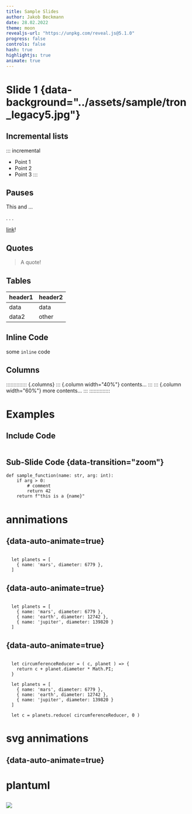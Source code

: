```yaml
---
title: Sample Slides
author: Jakob Beckmann
date: 28.02.2022
theme: moon
revealjs-url: "https://unpkg.com/reveal.js@5.1.0"
progress: false
controls: false
hash: true
highlightjs: true
animate: true
---
```


# Slide 1 {data-background="../assets/sample/tron_legacy5.jpg"}

<!-- can also use a URL for source -->

## Incremental lists

::: incremental
- Point 1
- Point 2
- Point 3
:::

## Pauses

This and ...

<!-- below is a pause -->
. . .

[link](https://google.com)!

## Quotes

> A quote!

## Tables

| header1 | header2 |
| ---     | ----    |
| data    | data    |
| data2   | other   |

## Inline Code

some `inline` code

## Columns

:::::::::::::: {.columns}
::: {.column width="40%"}
contents...
:::
::: {.column width="60%"}
more contents...
:::
::::::::::::::

# Examples

## Include Code

```{.python include="./assets/sample/app.py" dedent=4 start-line=12 end-line=13 .numberLines data-line-numbers="1|2"}
```

<!-- include for code is relative to base directory -->

## Sub-Slide Code {data-transition="zoom"}

```{.python data-line-numbers="1-3|2"}
def sample_function(name: str, arg: int):
    if arg > 0:
        # comment
        return 42
    return f"this is a {name}"
```

# annimations

## {data-auto-animate=true}

<pre data-id="code-animation"><code data-trim data-line-numbers>
  let planets = [
    { name: 'mars', diameter: 6779 },
  ]
</code></pre>

## {data-auto-animate=true}
<pre data-id="code-animation"><code data-trim data-line-numbers>
  let planets = [
    { name: 'mars', diameter: 6779 },
    { name: 'earth', diameter: 12742 },
    { name: 'jupiter', diameter: 139820 }
  ]
</code></pre>

## {data-auto-animate=true}
<pre data-id="code-animation"><code data-trim data-line-numbers>
  let circumferenceReducer = ( c, planet ) => {
    return c + planet.diameter * Math.PI;
  }

  let planets = [
    { name: 'mars', diameter: 6779 },
    { name: 'earth', diameter: 12742 },
    { name: 'jupiter', diameter: 139820 }
  ]

  let c = planets.reduce( circumferenceReducer, 0 )
</code></pre>

# svg annimations

## {data-auto-animate=true}

<span class="fragment"></span>
<span class="fragment"></span>
<span class="fragment"></span>
<span class="fragment"></span>
<span class="fragment"></span>
<span class="fragment"></span>
<span class="fragment"></span>
<span class="fragment"></span>

<div data-animate data-load="../assets/sample/decisiontree.svg">
<!--
{ "setup": [
{ "element": "#Price", "modifier": "attr", "parameters": [ {"class": "fragment", "data-fragment-index": "0"} ] },
{ "element": "#Host1", "modifier": "attr", "parameters": [ {"class": "fragment", "data-fragment-index": "1"} ] },
{ "element": "#Choice11", "modifier": "attr", "parameters": [ {"class": "fragment", "data-fragment-index": "2"} ] },
{ "element": "#Choice12", "modifier": "attr", "parameters": [ {"class": "fragment", "data-fragment-index": "3"} ] },
{ "element": "#Host2", "modifier": "attr", "parameters": [ {"class": "fragment", "data-fragment-index": "4"} ] },
{ "element": "#Choice2", "modifier": "attr", "parameters": [ {"class": "fragment", "data-fragment-index": "5"} ] },
{ "element": "#Host3", "modifier": "attr", "parameters": [ {"class": "fragment", "data-fragment-index": "6"} ] },
{ "element": "#Choice3", "modifier": "attr", "parameters": [ {"class": "fragment", "data-fragment-index": "7"} ] }
]}
-->
</div>

# plantuml

##

![](../diags/sample-c4-diagram.svg)
